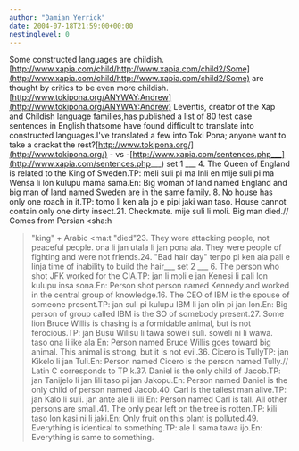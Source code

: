 ```yaml
---
author: "Damian Yerrick"
date: 2004-07-18T21:59:00+00:00
nestinglevel: 0
---
```

Some constructed languages are childish.[http://www.xapia.com/child/http://www.xapia.com/child2/Some](http://www.xapia.com/child/http://www.xapia.com/child2/Some) are thought by critics to be even more childish.[http://www.tokipona.org/ANYWAY:Andrew](http://www.tokipona.org/ANYWAY:Andrew) Leventis, creator of the Xap and Childish language families,has published a list of 80 test case sentences in English thatsome have found difficult to translate into constructed languages.I've translated a few into Toki Pona; anyone want to take a crackat the rest?[http://www.tokipona.org/](http://www.tokipona.org/) - vs -[http://www.xapia.com/sentences.php___](http://www.xapia.com/sentences.php___) set 1 \_\_\_ 4. The Queen of England is related to the King of Sweden.TP: meli suli pi ma Inli en mije suli pi ma Wensa li lon kulupu mama sama.En: Big woman of land named England and big man of land named Sweden are in the same family. 8. No house has only one roach in it.TP: tomo li ken ala jo e pipi jaki wan taso. House cannot contain only one dirty insect.21. Checkmate. mije suli li moli. Big man died.// Comes from Persian <sha:h
> "king" + Arabic <ma:t
> "died"23. They were attacking people, not peaceful people. ona li jan utala li jan pona ala. They were people of fighting and were not friends.24. "Bad hair day" tenpo pi ken ala pali e linja time of inability to build the hair\_\_\_ set 2 \_\_\_ 6. The person who shot JFK worked for the CIA.TP: jan li moli e jan Kenesi li pali lon kulupu insa sona.En: Person shot person named Kennedy and worked in the central group of knowledge.16. The CEO of IBM is the spouse of someone present.TP: jan suli pi kulupu IBM li jan olin pi jan lon.En: Big person of group called IBM is the SO of somebody present.27. Some lion Bruce Willis is chasing is a formidable animal, but is not ferocious.TP: jan Busu Wilisu li tawa soweli suli. soweli ni li wawa. taso ona li ike ala.En: Person named Bruce Willis goes toward big animal. This animal is strong, but it is not evil.36. Cicero is TullyTP: jan Kikelo li jan Tuli.En: Person named Cicero is the person named Tully.// Latin C corresponds to TP k.37. Daniel is the only child of Jacob.TP: jan Tanijelo li jan lili taso pi jan Jakopu.En: Person named Daniel is the only child of person named Jacob.40. Carl is the tallest man alive.TP: jan Kalo li suli. jan ante ale li lili.En: Person named Carl is tall. All other persons are small.41. The only pear left on the tree is rotten.TP: kili taso lon kasi ni li jaki.En: Only fruit on this plant is polluted.49. Everything is identical to something.TP: ale li sama tawa ijo.En: Everything is same to something.